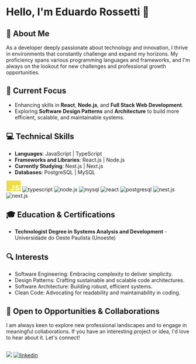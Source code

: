 # Hello, I'm Eduardo Rossetti 👋

## 🚀 About Me
As a developer deeply passionate about technology and innovation, I thrive in environments that constantly challenge and expand my horizons. My proficiency spans various programming languages and frameworks, and I'm always on the lookout for new challenges and professional growth opportunities.

## 🌱 Current Focus
- Enhancing skills in **React**, **Node.js**, and **Full Stack Web Development**.
- Exploring **Software Design Patterns** and **Architecture** to build more efficient, scalable, and maintainable systems.

## 💻 Technical Skills
- **Languages**: JavaScript | TypeScript
- **Frameworks and Libraries**: React.js | Node.js
- **Currently Studying**: Nest.js | Next.js
- **Databases**: PostgreSQL | MySQL
<div>
  <img alt="js" height="30" width="40" src="https://raw.githubusercontent.com/devicons/devicon/master/icons/javascript/javascript-plain.svg"/>
  <img alt="typescript"  height="30" width="40" src="https://cdn.jsdelivr.net/gh/devicons/devicon/icons/typescript/typescript-original.svg" />
  <img alt="node.js"  height="30" width="40" src="https://cdn.jsdelivr.net/gh/devicons/devicon/icons/nodejs/nodejs-original.svg" />
  <img alt="mysql"  height="30" width="40" src="https://cdn.jsdelivr.net/gh/devicons/devicon/icons/mysql/mysql-original.svg" />
  <img alt="react"  height="30" width="40" src="https://cdn.jsdelivr.net/gh/devicons/devicon/icons/react/react-original.svg" />
  <img alt="postgresql"  height="30" width="40" src="https://cdn.jsdelivr.net/gh/devicons/devicon/icons/postgresql/postgresql-plain-wordmark.svg" />
  <img alt="nest.js"  height="30" width="40" src="https://cdn.jsdelivr.net/gh/devicons/devicon/icons/nestjs/nestjs-plain.svg" />
  <img alt="next.js"  height="30" width="40" src="https://cdn.jsdelivr.net/gh/devicons/devicon/icons/nextjs/nextjs-line.svg" />
</div>

## 🎓 Education & Certifications
- **Technologist Degree in Systems Analysis and Development** - Universidade do Oeste Paulista (Unoeste)

## 🔍 Interests
- Software Engineering: Embracing complexity to deliver simplicity.
- Design Patterns: Crafting sustainable and scalable code architectures.
- Software Architecture: Building robust, efficient systems.
- Clean Code: Advocating for readability and maintainability in coding.

## 🌟 Open to Opportunities & Collaborations
I am always keen to explore new professional landscapes and to engage in meaningful collaborations. If you have an interesting project or idea, I'd love to hear about it. Let's connect!

##
  <a href="https://www.instagram.com/eduardorossetti7/" target="_blank"><img src="https://img.shields.io/badge/-Instagram-%23E4405F?style=for-the-badge&logo=instagram&logoColor=white"></a>
  <a href="https://www.linkedin.com/in/eduardo-rossetti/" target="_blank"><img alt="linkedin" src="https://img.shields.io/badge/LinkedIn-0077B5?style=for-the-badge&logo=linkedin&logoColor=white"></a>
